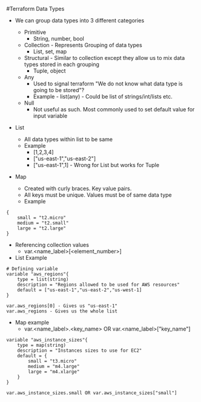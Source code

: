 #Terraform Data Types
- We can group data types into 3 different categories
    - Primitive
        - String, number, bool
    - Collection - Represents Grouping of data types
        - List, set, map
    - Structural - Similar to collection except they allow us to mix data types stored in each grouping
        - Tuple, object
    - Any
        - Used to signal terraform "We do not know what data type is going to be stored"?
        - Example - list(any) - Could be list of strings/int/lists etc.
    - Null
        - Not useful as such. Most commonly used to set default value for input variable

- List
    - All data types within list to be same
    - Example
        - [1,2,3,4]
        - ["us-east-1","us-east-2"]
        - ["us-east-1",1] - Wrong for List but works for Tuple

- Map
    - Created with curly braces. Key value pairs. 
    - All keys must be unique. Values must be of same data type
    - Example
```
{
    small = "t2.micro"
    medium = "t2.small"
    large = "t2.large"
}
```

- Referencing collection values
    - var.<name_label>[<element_number>]
- List Example
```
# Defining variable
variable "aws_regions"{
    type = list(string)
    description = "Regions allowed to be used for AWS resources"
    default = ["us-east-1","us-east-2","us-west-1]
}

var.aws_regions[0] - Gives us "us-east-1"
var.aws_regions - Gives us the whole list
```

- Map example
    - var.<name_label>.<key_name> OR var.<name_label>["key_name"]
```
variable "aws_instance_sizes"{
    type = map(string)
    description = "Instances sizes to use for EC2"
    default = {
        small = "t3.micro"
        medium = "m4.large"
        large = "m4.xlarge"
    }
}

var.aws_instance_sizes.small OR var.aws_instance_sizes["small"]
```